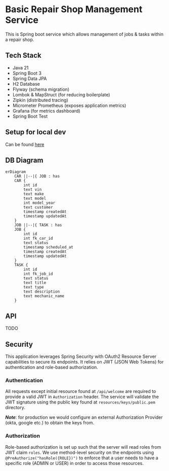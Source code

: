 # Basic Repair Shop Management Service

This is Spring boot service which allows management of jobs & tasks within a repair shop.

## Tech Stack

- Java 21
- Spring Boot 3
- Spring Data JPA
- H2 Database
- Flyway (schema migration)
- Lombok & MapStruct (for reducing boilerplate)
- Zipkin (distributed tracing)
- Micrometer Prometheus (exposes application metrics)
- Grafana (for metrics dashboard)
- Spring Boot Test

## Setup for local dev

Can be found [here](SETUP_LOCAL_DEV.md)

## DB Diagram

```mermaid
erDiagram
    CAR ||--|{ JOB : has
    CAR {
        int id
        text vin
        text make
        text model
        int model_year
        text customer
        timestamp createdAt
        timestamp updatedAt
    }
    JOB ||--|{ TASK : has
    JOB {
        int id
        int fk_car_id
        text status
        timestamp scheduled_at
        timestamp createdAt
        timestamp updatedAt
    }
    TASK {
        int id
        int fk_job_id
        text status
        text title
        text type
        text description
        text mechanic_name
    }
```

## API

TODO

## Security

This application leverages Spring Security with OAuth2 Resource Server capabilities to secure its endpoints. It relies on JWT (JSON Web Tokens) for authentication and role-based authorization.

### Authentication

All requests except initial resource found at `/api/welcome` are required to provide a valid JWT in `Authorization` header.
The service will validate the JWT signature using the public key found at `resources/keys/public.pem` directory.

***Note***: for production we would configure an external Authorization Provider (okta, google etc.) to obtain the keys from. 

### Authorization

Role-based authorization is set up such that the server will read roles from JWT claim `roles`.
We use method-level security on the endpoints using `@PreAuthorize("hasRole({ROLE})")` to enforce that a user needs to have a specific role (ADMIN or USER) in order to access those resources.

